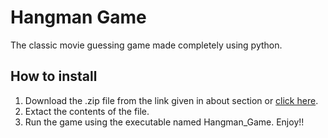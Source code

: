 # Hangman Game

The classic movie guessing game made completely using python.

## How to install
1. Download the .zip file from the link given in about section or [click here](https://cyantarantula.github.io/My-Portfolio/projectFiles/Hangman%20Game%20v1.2%20(By%20Yash%20Bhargava).zip).
2. Extact the contents of the file.
3. Run the game using the executable named Hangman_Game. Enjoy!!
